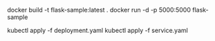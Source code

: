 docker build -t flask-sample:latest .
docker run -d -p 5000:5000 flask-sample

kubectl apply -f deployment.yaml
kubectl apply -f service.yaml